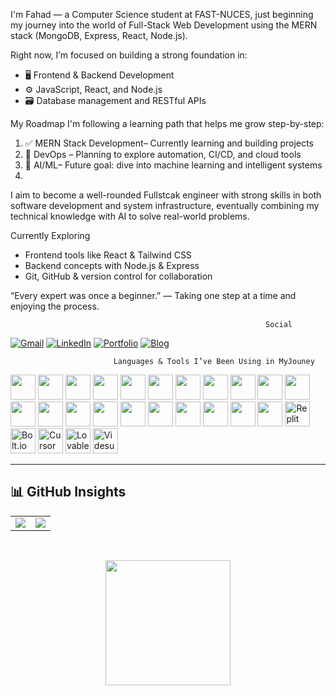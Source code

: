 
I'm Fahad — a Computer Science student at FAST-NUCES, just beginning my journey into the world of Full-Stack Web Development using the MERN stack (MongoDB, Express, React, Node.js).

Right now, I’m focused on building a strong foundation in:
- 🖥️ Frontend & Backend Development
- ⚙️ JavaScript, React, and Node.js
- 🗃️ Database management and RESTful APIs

 My Roadmap
I'm following a learning path that helps me grow step-by-step:
1. ✅ MERN Stack Development– Currently learning and building projects
2. 🔄 DevOps – Planning to explore automation, CI/CD, and cloud tools
3. 🤖 AI/ML– Future goal: dive into machine learning and intelligent systems
4. 
I aim to become a well-rounded Fullstcak engineer with strong skills in both  software development and system infrastructure, eventually combining my technical knowledge with AI to solve real-world problems.

 Currently Exploring
- Frontend tools like React & Tailwind CSS
- Backend concepts with Node.js & Express
- Git, GitHub & version control for collaboration

 “Every expert was once a beginner.” — Taking one step at a time and enjoying the process.

                                                             Social


[![Gmail](https://img.shields.io/badge/-Gmail-EA4335?style=for-the-badge&logo=gmail&logoColor=white)](fahad833@gmail.com)
[![LinkedIn](https://img.shields.io/badge/-LinkedIn-0A66C2?style=for-the-badge&logo=linkedin&logoColor=white)](https://www.linkedin.com/in/fahad-ali-3a2128313/)
[![Portfolio](https://img.shields.io/badge/-Portfolio-000000?style=for-the-badge&logo=vercel&logoColor=white)](https://fahadware.github.io/Portfolio/)
[![Blog](https://img.shields.io/badge/-Blog-FF5722?style=for-the-badge&logo=hashnode&logoColor=white)]([https://your-blog-link.com](https://hashnode.com/@fahadware))

                           Languages & Tools I’ve Been Using in MyJouney

<p align="left">
  <!-- Programming -->
  <img src="https://cdn.jsdelivr.net/gh/devicons/devicon/icons/c/c-original.svg" width="40" />
  <img src="https://cdn.jsdelivr.net/gh/devicons/devicon/icons/cplusplus/cplusplus-original.svg" width="40" />
  <img src="https://cdn.jsdelivr.net/gh/devicons/devicon/icons/python/python-original.svg" width="40" />
  <img src="https://cdn.jsdelivr.net/gh/devicons/devicon/icons/git/git-original.svg" width="40" />
  <img src="https://cdn.jsdelivr.net/gh/devicons/devicon/icons/github/github-original.svg" width="40" />
  <img src="https://cdn.jsdelivr.net/gh/devicons/devicon/icons/vscode/vscode-original.svg" width="40" />

  <!-- Web Dev -->
  <img src="https://cdn.jsdelivr.net/gh/devicons/devicon/icons/html5/html5-original.svg" width="40" />
  <img src="https://cdn.jsdelivr.net/gh/devicons/devicon/icons/css3/css3-original.svg" width="40" />
  <img src="https://cdn.jsdelivr.net/gh/devicons/devicon/icons/bootstrap/bootstrap-original.svg" width="40" />
  <img src="https://w7.pngwing.com/pngs/771/978/png-transparent-tailwind-css-css-framework-customizable-low-level-tailwind-logo-3d-icon.png" width="40" />
  <img src="https://cdn.jsdelivr.net/gh/devicons/devicon/icons/javascript/javascript-original.svg" width="40" />
  <img src="https://cdn.jsdelivr.net/gh/devicons/devicon/icons/react/react-original.svg" width="40" />
  <img src="https://cdn.jsdelivr.net/gh/devicons/devicon/icons/nodejs/nodejs-original.svg" width="40" />
  <img src="https://cdn.jsdelivr.net/gh/devicons/devicon/icons/express/express-original.svg" width="40" />
  <img src="https://cdn.jsdelivr.net/gh/devicons/devicon/icons/mongodb/mongodb-original.svg" width="40" />

  <!-- System / Cloud -->
  <img src="https://cdn.jsdelivr.net/gh/devicons/devicon/icons/linux/linux-original.svg" width="40" />
  <img src="https://cdn.jsdelivr.net/gh/devicons/devicon/icons/fedora/fedora-original.svg" width="40" />
  <img src="https://cdn.jsdelivr.net/gh/devicons/devicon/icons/docker/docker-original.svg" width="40" />
  <img src="https://cdn.jsdelivr.net/gh/devicons/devicon/icons/kubernetes/kubernetes-plain.svg" width="40" />
  <img src="https://cdn.jsdelivr.net/gh/devicons/devicon/icons/terraform/terraform-original.svg" width="40" />
  <img src="https://kineticit.com.au/wp-content/uploads/2022/10/AWS_logo-600x600.png" width="40" />

  <!-- Custom Platforms -->
  <img src="https://img.icons8.com/color/512/replit.png" width="40" title="Replit" />
  <img src="https://encrypted-tbn0.gstatic.com/images?q=tbn:ANd9GcR9Uoz4Ou9R_0EE3K_nHZJl_GD4Hf7VfeyBakrr2oaVH_OrJXo-Y2_-4TRoYQgnlMgY3Po&usqp=CAU" width="40" title="Bolt.io" />
  <img src="https://img.icons8.com/?size=512&id=DiGZkjCzyZXn&format=png" width="40" title="Cursor AI" />
  <img src="https://lovable.dev/img/logo/lovable-icon-bg-light.png" width="40" title="Lovable" />
  <img src="https://windsurf.com/favicon.svg" width="40" title="Videsurf" />
</p>


<!-- Your tools and icons section ends here -->

---

## 📊 GitHub Insights

<table>
  <tr>
    <td><img src="https://github-readme-stats.vercel.app/api?username=fahadware&theme=dark&hide_border=false&include_all_commits=false&count_private=false" /></td>
    <td><img src="https://github-readme-stats.vercel.app/api/top-langs/?username=fahadware&theme=dark&hide_border=false&include_all_commits=false&count_private=false&layout=compact" /></td>
  </tr>
</table>

<br/>

<p align="center">
  <img src="https://nirzak-streak-stats.vercel.app/?user=fahadware&theme=dark&hide_border=false" height="200" />
</p>





